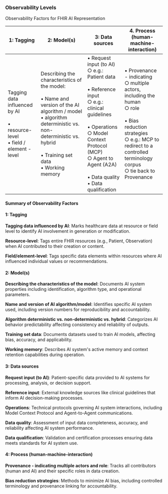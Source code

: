 ### Observability Levels

Observability Factors for FHIR AI Representation

| 1: Tagging | 2: Model(s) | 3: Data sources | 4. Process (human-machine-interaction) |
|------------|-------------|-----------------|----------------------------------------|
| Tagging data influenced by AI<br><br>• resource-level<br>• field / element -level | Describing the characteristics of the model:<br><br>• Name and version of the AI algorithm / model<br>• algorithm deterministic vs. non-deterministic vs. hybrid<br><br>• Training set data<br>• Working memory | • Request input (to AI)<br>  ○ e.g.: Patient data<br><br>• Reference input<br>  ○ e.g.: clinical guidelines<br><br>• Operations<br>  ○ Model Context Protocol (MCP)<br>  ○ Agent to Agent (A2A)<br><br>• Data quality<br>• Data qualification | • Provenance - indicating<br>  ○ multiple actors, including the human<br>  ○ role<br><br>• Bias reduction strategies<br>  ○ e.g.: MCP to redirect to a controlled terminology corpus<br>  ○ tie back to Provenance |

#### Summary of Observability Factors

#### 1: Tagging
**Tagging data influenced by AI**: Marks healthcare data at resource or field level to identify AI involvement in generation or modification.

**Resource-level**: Tags entire FHIR resources (e.g., Patient, Observation) when AI contributed to their creation or content.

**Field/element-level**: Tags specific data elements within resources where AI influenced individual values or recommendations.

#### 2: Model(s)
**Describing the characteristics of the model**: Documents AI system properties including identification, algorithm type, and operational parameters.

**Name and version of AI algorithm/model**: Identifies specific AI system used, including version numbers for reproducibility and accountability.

**Algorithm deterministic vs. non-deterministic vs. hybrid**: Categorizes AI behavior predictability affecting consistency and reliability of outputs.

**Training set data**: Documents datasets used to train AI models, affecting bias, accuracy, and applicability.

**Working memory**: Describes AI system's active memory and context retention capabilities during operation.

#### 3: Data sources
**Request input (to AI)**: Patient-specific data provided to AI systems for processing, analysis, or decision support.

**Reference input**: External knowledge sources like clinical guidelines that inform AI decision-making processes.

**Operations**: Technical protocols governing AI system interactions, including Model Context Protocol and Agent-to-Agent communications.

**Data quality**: Assessment of input data completeness, accuracy, and reliability affecting AI system performance.

**Data qualification**: Validation and certification processes ensuring data meets standards for AI system use.

#### 4: Process (human-machine-interaction)
**Provenance - indicating multiple actors and role**: Tracks all contributors (human and AI) and their specific roles in data creation.

**Bias reduction strategies**: Methods to minimize AI bias, including controlled terminology and provenance linking for accountability.